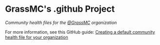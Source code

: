 # GrassMC's .github Project

*Community health files for the [@GrassMC](https://github.com/GrassMC/) organization*

For more information, see this GitHub guide: [Creating a default community health file for your organization](https://help.github.com/en/articles/creating-a-default-community-health-file-for-your-organization)
